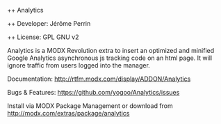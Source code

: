 ++ Analytics

++ Developer: Jérôme Perrin

++ License: GPL GNU v2

Analytics is a MODX Revolution extra to insert an optimized and minified Google Analytics asynchronous js tracking code on an html page. It will ignore traffic from users logged into the manager.

Documentation: http://rtfm.modx.com/display/ADDON/Analytics

Bugs & Features: https://github.com/yogoo/Analytics/issues

Install via MODX Package Management or download from http://modx.com/extras/package/analytics